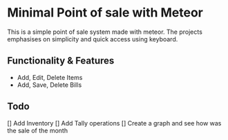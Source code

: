 # Minimal Point of sale with Meteor
This is a simple point of sale system made with meteor. The projects emphasises on simplicity and quick access using keyboard.

## Functionality & Features
* Add, Edit, Delete Items
* Add, Save, Delete Bills

## Todo
[] Add Inventory
[] Add Tally operations
[] Create a graph and see how was the sale of the month

